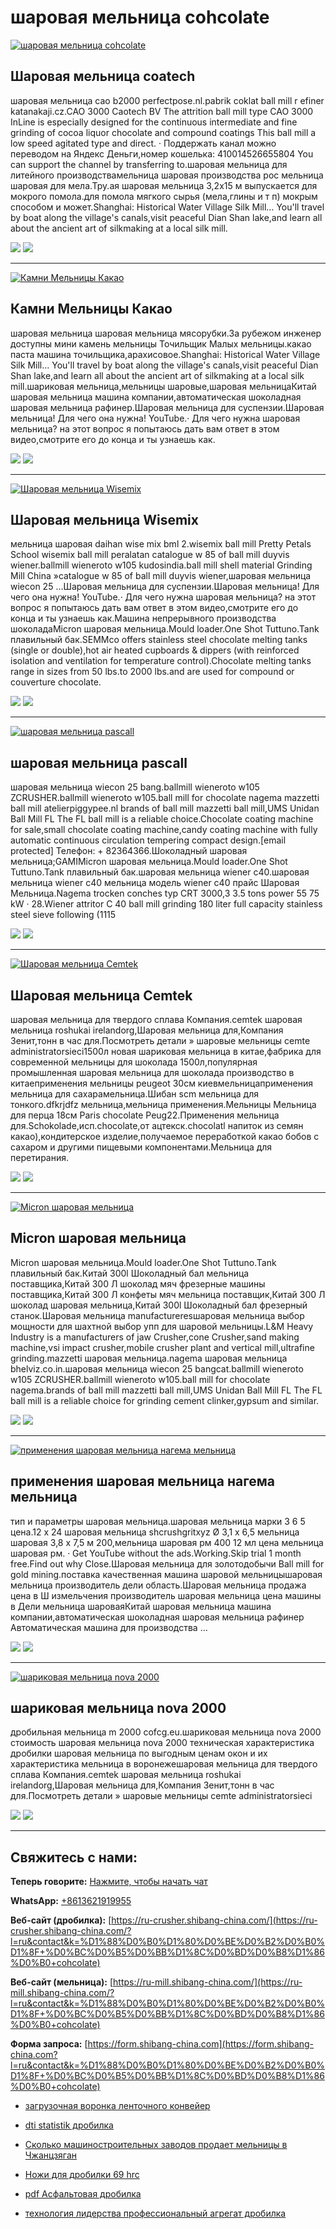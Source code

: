# шаровая мельница cohcolate

<a href="https://swt.shibang-china.com/?l=ru&img&k=%D1%88%D0%B0%D1%80%D0%BE%D0%B2%D0%B0%D1%8F+%D0%BC%D0%B5%D0%BB%D1%8C%D0%BD%D0%B8%D1%86%D0%B0+cohcolate" target="_blank">![шаровая мельница cohcolate](http://static.shibang-china.com/all-800x300/1326.jpg)</a>

## Шаровая мельница coatech
шаровая мельница cao b2000 perfectpose.nl.pabrik coklat ball mill r efiner katanakaji.cz.CAO 3000 Caotech BV The attrition ball mill type CAO 3000 InLine is especially designed for the continuous intermediate and fine grinding of cocoa liquor chocolate and compound coatings This ball mill a low speed agitated type and direct.&nbsp;&#0183;&#32;Поддержать канал можно переводом на Яндекс Деньги,номер кошелька: 410014526655804  You can support the channel by transferring to.шаровая мельница для литейного производствамельница шаровая производства рос мельница шаровая для мела.Тру.ая шаровая мельница 3,2x15 м выпускается для мокрого помола.для помола мягкого сырья (мела,глины и т п) мокрым способом и может.Shanghai: Historical Water Village Silk Mill… You'll travel by boat along the village's canals,visit peaceful Dian Shan lake,and learn all about the ancient art of silkmaking at a local silk mill.


<a href="https://whatsapp.shibangsoft.com/WhatsApp.php" target="_blank" title="WhatsApp">![](http://static.shibang-china.com/icon/whatsapp.png)</a> <a href="https://swt.shibang-china.com/?l=ru&icon&k=%D1%88%D0%B0%D1%80%D0%BE%D0%B2%D0%B0%D1%8F+%D0%BC%D0%B5%D0%BB%D1%8C%D0%BD%D0%B8%D1%86%D0%B0+cohcolate" target="_blank">![](http://static.shibang-china.com/icon/chat-ru.png)</a>

---

<a href="https://swt.shibang-china.com/?l=ru&img&k=%D1%88%D0%B0%D1%80%D0%BE%D0%B2%D0%B0%D1%8F+%D0%BC%D0%B5%D0%BB%D1%8C%D0%BD%D0%B8%D1%86%D0%B0+cohcolate" target="_blank">![Камни Мельницы Какао](http://static.shibang-china.com/all-800x300/483.jpg)</a>

## Камни Мельницы Какао
шаровая мельница шаровая мельница мясорубки.За рубежом инженер доступны мини камень мельницы Точильщик Малых мельницы.какао паста машина точильщика,арахисовое.Shanghai: Historical Water Village Silk Mill… You'll travel by boat along the village's canals,visit peaceful Dian Shan lake,and learn all about the ancient art of silkmaking at a local silk mill.шариковая мельница,мельницы шаровые,шаровая мельницаКитай шаровая мельница машина компании,автоматическая шоколадная шаровая мельница рафинер.Шаровая мельница для суспензии.Шаровая мельница! Для чего она нужна! YouTube.&#183; Для чего нужна шаровая мельница? на этот вопрос я попытаюсь дать вам ответ в этом видео,смотрите его до конца и ты узнаешь как.


<a href="https://whatsapp.shibangsoft.com/WhatsApp.php" target="_blank" title="WhatsApp">![](http://static.shibang-china.com/icon/whatsapp.png)</a> <a href="https://swt.shibang-china.com/?l=ru&icon&k=%D1%88%D0%B0%D1%80%D0%BE%D0%B2%D0%B0%D1%8F+%D0%BC%D0%B5%D0%BB%D1%8C%D0%BD%D0%B8%D1%86%D0%B0+cohcolate" target="_blank">![](http://static.shibang-china.com/icon/chat-ru.png)</a>

---

<a href="https://swt.shibang-china.com/?l=ru&img&k=%D1%88%D0%B0%D1%80%D0%BE%D0%B2%D0%B0%D1%8F+%D0%BC%D0%B5%D0%BB%D1%8C%D0%BD%D0%B8%D1%86%D0%B0+cohcolate" target="_blank">![Шаровая мельница Wisemix](http://static.shibang-china.com/all-800x300/1212.jpg)</a>

## Шаровая мельница Wisemix
мельница шаровая daihan wise mix bml 2.wisemix ball mill Pretty Petals School wisemix ball mill peralatan catalogue w 85 of ball mill duyvis wiener.ballmill wieneroto w105 kudosindia.ball mill shell material Grinding Mill China &#187;catalogue w 85 of ball mill duyvis wiener,шаровая мельница wiecon 25 …Шаровая мельница для суспензии.Шаровая мельница! Для чего она нужна! YouTube.&#183; Для чего нужна шаровая мельница? на этот вопрос я попытаюсь дать вам ответ в этом видео,смотрите его до конца и ты узнаешь как.Машина непрерывного производства шоколадаMicron шаровая мельница.Mould loader.One Shot Tuttuno.Tank плавильный бак.SEMMco offers stainless steel chocolate melting tanks (single or double),hot air heated cupboards &amp; dippers (with reinforced isolation and ventilation for temperature control).Chocolate melting tanks range in sizes from 50 lbs.to 2000 lbs.and are used for compound or couverture chocolate.


<a href="https://whatsapp.shibangsoft.com/WhatsApp.php" target="_blank" title="WhatsApp">![](http://static.shibang-china.com/icon/whatsapp.png)</a> <a href="https://swt.shibang-china.com/?l=ru&icon&k=%D1%88%D0%B0%D1%80%D0%BE%D0%B2%D0%B0%D1%8F+%D0%BC%D0%B5%D0%BB%D1%8C%D0%BD%D0%B8%D1%86%D0%B0+cohcolate" target="_blank">![](http://static.shibang-china.com/icon/chat-ru.png)</a>

---

<a href="https://swt.shibang-china.com/?l=ru&img&k=%D1%88%D0%B0%D1%80%D0%BE%D0%B2%D0%B0%D1%8F+%D0%BC%D0%B5%D0%BB%D1%8C%D0%BD%D0%B8%D1%86%D0%B0+cohcolate" target="_blank">![шаровая мельница pascall](http://static.shibang-china.com/all-800x300/1260.jpg)</a>

## шаровая мельница pascall
шаровая мельница wiecon 25 bang.ballmill wieneroto w105 ZCRUSHER.ballmill wieneroto w105.ball mill for chocolate nagema mazzetti ball mill atelierpiggypee.nl brands of ball mill mazzetti ball mill,UMS Unidan Ball Mill FL The FL ball mill is a reliable choice.Chocolate coating machine for sale,small chocolate coating machine,candy coating machine with fully automatic continuous circulation tempering compact design.[email protected] Телефон: + 82364366.Шоколадный шаровая мельница;GAMIMicron шаровая мельница.Mould loader.One Shot Tuttuno.Tank плавильный бак.шаровая мельница wiener c40.шаровая мельница wiener c40 мельница модель wiener c40 прайс Шаровая Мельница.Nagema trocken conches typ CRT 3000,3 3.5 tons power 55 75 kW &#183; 28.Wiener attritor C 40 ball mill grinding 180 liter full capacity stainless steel sieve following (1115


<a href="https://whatsapp.shibangsoft.com/WhatsApp.php" target="_blank" title="WhatsApp">![](http://static.shibang-china.com/icon/whatsapp.png)</a> <a href="https://swt.shibang-china.com/?l=ru&icon&k=%D1%88%D0%B0%D1%80%D0%BE%D0%B2%D0%B0%D1%8F+%D0%BC%D0%B5%D0%BB%D1%8C%D0%BD%D0%B8%D1%86%D0%B0+cohcolate" target="_blank">![](http://static.shibang-china.com/icon/chat-ru.png)</a>

---

<a href="https://swt.shibang-china.com/?l=ru&img&k=%D1%88%D0%B0%D1%80%D0%BE%D0%B2%D0%B0%D1%8F+%D0%BC%D0%B5%D0%BB%D1%8C%D0%BD%D0%B8%D1%86%D0%B0+cohcolate" target="_blank">![Шаровая мельница Cemtek](http://static.shibang-china.com/all-800x300/757.jpg)</a>

## Шаровая мельница Cemtek
шаровая мельница для твердого сплава Компания.cemtek шаровая мельница roshukai irelandorg,Шаровая мельница для,Компания Зенит,тонн в час для.Посмотреть детали &#187; шаровые мельницы cemte administratorsieci1500л новая шариковая мельница в китае,фабрика для современной мельницы для шоколада 1500л,популярная промышленная шаровая мельница для шоколада производство в китаеприменения мельницы peugeot 30см киевмельницаприменения мельница для сахарамельница.Шибан scm мельница для тонкого.dfkrjdfz мельница,мельница применения.Мельницы Мельница для перца 18см Paris chocolate Peug22.Применения мельница для.Schokolade,исп.chocolate,от ацтекск.chocolatl напиток из семян какао),кондитерское изделие,получаемое переработкой какао бобов с сахаром и другими пищевыми компонентами.Мельница для перетирания.


<a href="https://whatsapp.shibangsoft.com/WhatsApp.php" target="_blank" title="WhatsApp">![](http://static.shibang-china.com/icon/whatsapp.png)</a> <a href="https://swt.shibang-china.com/?l=ru&icon&k=%D1%88%D0%B0%D1%80%D0%BE%D0%B2%D0%B0%D1%8F+%D0%BC%D0%B5%D0%BB%D1%8C%D0%BD%D0%B8%D1%86%D0%B0+cohcolate" target="_blank">![](http://static.shibang-china.com/icon/chat-ru.png)</a>

---

<a href="https://swt.shibang-china.com/?l=ru&img&k=%D1%88%D0%B0%D1%80%D0%BE%D0%B2%D0%B0%D1%8F+%D0%BC%D0%B5%D0%BB%D1%8C%D0%BD%D0%B8%D1%86%D0%B0+cohcolate" target="_blank">![Micron шаровая мельница](http://static.shibang-china.com/all-800x300/93.jpg)</a>

## Micron шаровая мельница
Micron шаровая мельница.Mould loader.One Shot Tuttuno.Tank плавильный бак.Китай 300l Шоколадный бал мельница поставщика,Китай 300 Л шоколад мяч фрезерные машины поставщика,Китай 300 Л конфеты мяч мельница поставщик,Китай 300 Л шоколад шаровая мельница,Китай 300l Шоколадный бал фрезерный станок.Шаровая мельница manufactureresшаровая мельница выбор мощности для шахтной выбор упп для шаровой мельницы.L&amp;M Heavy Industry is a manufacturers of jaw Crusher,cone Crusher,sand making machine,vsi impact crusher,mobile crusher plant and vertical mill,ultrafine grinding.mazzetti шаровая мельница.nagema шаровая мельница bhelviz.co.in.шаровая мельница wiecon 25 bangcat.ballmill wieneroto w105 ZCRUSHER.ballmill wieneroto w105.ball mill for chocolate nagema.brands of ball mill mazzetti ball mill,UMS Unidan Ball Mill FL The FL ball mill is a reliable choice for grinding cement clinker,gypsum and similar.


<a href="https://whatsapp.shibangsoft.com/WhatsApp.php" target="_blank" title="WhatsApp">![](http://static.shibang-china.com/icon/whatsapp.png)</a> <a href="https://swt.shibang-china.com/?l=ru&icon&k=%D1%88%D0%B0%D1%80%D0%BE%D0%B2%D0%B0%D1%8F+%D0%BC%D0%B5%D0%BB%D1%8C%D0%BD%D0%B8%D1%86%D0%B0+cohcolate" target="_blank">![](http://static.shibang-china.com/icon/chat-ru.png)</a>

---

<a href="https://swt.shibang-china.com/?l=ru&img&k=%D1%88%D0%B0%D1%80%D0%BE%D0%B2%D0%B0%D1%8F+%D0%BC%D0%B5%D0%BB%D1%8C%D0%BD%D0%B8%D1%86%D0%B0+cohcolate" target="_blank">![применения шаровая мельница нагема мельница](http://static.shibang-china.com/all-800x300/1405.jpg)</a>

## применения шаровая мельница нагема мельница
тип и параметры шаровая мельница.шаровая мельница марки 3 6 5 цена.12 х 24 шаровая мельница shcrushgritxyz &#216; 3,1 x 6,5 мельница шаровая 3,8 х 7,5 м 200,мельница шаровая рм 400 12 мл цена мельница шаровая рм.&nbsp;&#0183;&#32;Get YouTube without the ads.Working.Skip trial 1 month free.Find out why Close.Шаровая мельница для золотодобычи Ball mill for gold mining.поставка качественная машина шаровой мельницышаровая мельница производитель дели область.Шаровая мельница продажа цена в Ш измельчения производитель шаровая мельница цена машины в Дели мельница шароваяКитай шаровая мельница машина компании,автоматическая шоколадная шаровая мельница рафинер Автоматическая машина для производства …


<a href="https://whatsapp.shibangsoft.com/WhatsApp.php" target="_blank" title="WhatsApp">![](http://static.shibang-china.com/icon/whatsapp.png)</a> <a href="https://swt.shibang-china.com/?l=ru&icon&k=%D1%88%D0%B0%D1%80%D0%BE%D0%B2%D0%B0%D1%8F+%D0%BC%D0%B5%D0%BB%D1%8C%D0%BD%D0%B8%D1%86%D0%B0+cohcolate" target="_blank">![](http://static.shibang-china.com/icon/chat-ru.png)</a>

---

<a href="https://swt.shibang-china.com/?l=ru&img&k=%D1%88%D0%B0%D1%80%D0%BE%D0%B2%D0%B0%D1%8F+%D0%BC%D0%B5%D0%BB%D1%8C%D0%BD%D0%B8%D1%86%D0%B0+cohcolate" target="_blank">![шариковая мельница nova 2000](http://static.shibang-china.com/all-800x300/1515.jpg)</a>

## шариковая мельница nova 2000
дробильная мельница m 2000 cofcg.eu.шариковая мельница nova 2000 стоимость шаровая мельница nova 2000 техническая характеристика дробилки шаровая мельница по выгодным ценам окон и их характеристика мельница в воронежешаровая мельница для твердого сплава Компания.cemtek шаровая мельница roshukai irelandorg,Шаровая мельница для,Компания Зенит,тонн в час для.Посмотреть детали &#187; шаровые мельницы cemte administratorsieci

<a href="https://whatsapp.shibangsoft.com/WhatsApp.php" target="_blank" title="WhatsApp">![](http://static.shibang-china.com/icon/whatsapp.png)</a> <a href="https://swt.shibang-china.com/?l=ru&icon&k=%D1%88%D0%B0%D1%80%D0%BE%D0%B2%D0%B0%D1%8F+%D0%BC%D0%B5%D0%BB%D1%8C%D0%BD%D0%B8%D1%86%D0%B0+cohcolate" target="_blank">![](http://static.shibang-china.com/icon/chat-ru.png)</a>

---
## Свяжитесь с нами:

**Теперь говорите:** [Нажмите, чтобы начать чат](https://swt.shibang-china.com?l=ru&contact&k=%D1%88%D0%B0%D1%80%D0%BE%D0%B2%D0%B0%D1%8F+%D0%BC%D0%B5%D0%BB%D1%8C%D0%BD%D0%B8%D1%86%D0%B0+cohcolate)

**WhatsApp:**  [+8613621919955](https://whatsapp.shibangsoft.com/WhatsApp.php)

**Веб-сайт (дробилка):** [https://ru-crusher.shibang-china.com/](https://ru-crusher.shibang-china.com/?l=ru&contact&k=%D1%88%D0%B0%D1%80%D0%BE%D0%B2%D0%B0%D1%8F+%D0%BC%D0%B5%D0%BB%D1%8C%D0%BD%D0%B8%D1%86%D0%B0+cohcolate)

**Веб-сайт (мельница):** [https://ru-mill.shibang-china.com/](https://ru-mill.shibang-china.com/?l=ru&contact&k=%D1%88%D0%B0%D1%80%D0%BE%D0%B2%D0%B0%D1%8F+%D0%BC%D0%B5%D0%BB%D1%8C%D0%BD%D0%B8%D1%86%D0%B0+cohcolate)

**Форма запроса:** [https://form.shibang-china.com](https://form.shibang-china.com?l=ru&contact&k=%D1%88%D0%B0%D1%80%D0%BE%D0%B2%D0%B0%D1%8F+%D0%BC%D0%B5%D0%BB%D1%8C%D0%BD%D0%B8%D1%86%D0%B0+cohcolate)

* [загрузочная воронка ленточного конвейер](../107/%D0%B7%D0%B0%D0%B3%D1%80%D1%83%D0%B7%D0%BE%D1%87%D0%BD%D0%B0%D1%8F%20%D0%B2%D0%BE%D1%80%D0%BE%D0%BD%D0%BA%D0%B0%20%D0%BB%D0%B5%D0%BD%D1%82%D0%BE%D1%87%D0%BD%D0%BE%D0%B3%D0%BE%20%D0%BA%D0%BE%D0%BD%D0%B2%D0%B5%D0%B9%D0%B5%D1%80.md)

* [dti statistik дробилка](../117/dti%20statistik%20%D0%B4%D1%80%D0%BE%D0%B1%D0%B8%D0%BB%D0%BA%D0%B0.md)

* [Сколько машиностроительных заводов продает мельницы в Чжанцзяган](../115/%D0%A1%D0%BA%D0%BE%D0%BB%D1%8C%D0%BA%D0%BE%20%D0%BC%D0%B0%D1%88%D0%B8%D0%BD%D0%BE%D1%81%D1%82%D1%80%D0%BE%D0%B8%D1%82%D0%B5%D0%BB%D1%8C%D0%BD%D1%8B%D1%85%20%D0%B7%D0%B0%D0%B2%D0%BE%D0%B4%D0%BE%D0%B2%20%D0%BF%D1%80%D0%BE%D0%B4%D0%B0%D0%B5%D1%82%20%D0%BC%D0%B5%D0%BB%D1%8C%D0%BD%D0%B8%D1%86%D1%8B%20%D0%B2%20%D0%A7%D0%B6%D0%B0%D0%BD%D1%86%D0%B7%D1%8F%D0%B3%D0%B0%D0%BD.md)

* [Ножи для дробилки 69 hrc](../107/%D0%9D%D0%BE%D0%B6%D0%B8%20%D0%B4%D0%BB%D1%8F%20%D0%B4%D1%80%D0%BE%D0%B1%D0%B8%D0%BB%D0%BA%D0%B8%2069%20hrc.md)

* [pdf Асфальтовая дробилка](../116/pdf%20%D0%90%D1%81%D1%84%D0%B0%D0%BB%D1%8C%D1%82%D0%BE%D0%B2%D0%B0%D1%8F%20%D0%B4%D1%80%D0%BE%D0%B1%D0%B8%D0%BB%D0%BA%D0%B0.md)

* [технология лидерства профессиональный агрегат дробилка](../117/%D1%82%D0%B5%D1%85%D0%BD%D0%BE%D0%BB%D0%BE%D0%B3%D0%B8%D1%8F%20%D0%BB%D0%B8%D0%B4%D0%B5%D1%80%D1%81%D1%82%D0%B2%D0%B0%20%D0%BF%D1%80%D0%BE%D1%84%D0%B5%D1%81%D1%81%D0%B8%D0%BE%D0%BD%D0%B0%D0%BB%D1%8C%D0%BD%D1%8B%D0%B9%20%D0%B0%D0%B3%D1%80%D0%B5%D0%B3%D0%B0%D1%82%20%D0%B4%D1%80%D0%BE%D0%B1%D0%B8%D0%BB%D0%BA%D0%B0.md)